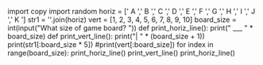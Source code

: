 import copy
import random
horiz = ['  A  ','  B  ','  C  ','  D  ','  E  ','  F  ','  G  ','  H  ','  I  ','  J  ','  K  ']
str1 = ''.join(horiz)
vert = [1, 2, 3, 4, 5, 6, 7, 8, 9, 10]
board_size = int(input("What size of game board? "))
def print_horiz_line():
    print(" ___ " * board_size)
def print_vert_line():
    print("|    " * (board_size + 1))
print(str1[:board_size * 5])
#print(vert[:board_size])
for index in range(board_size):
    print_horiz_line()
    print_vert_line()
print_horiz_line()
